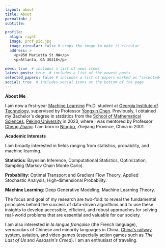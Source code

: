 ```yaml
---
layout: about
title: About
permalink: /
subtitle: 

profile:
  align: right
  image: prof_pic.jpg
  image_circular: false # crops the image to make it circular
  address: >
    <p>950 Marietta St NW</p>
    <p>Atlanta, GA 30318</p>

news: true  # includes a list of news items
latest_posts: true  # includes a list of the newest posts
selected_papers: false # includes a list of papers marked as "selected={true}"
social: true  # includes social icons at the bottom of the page
---
```


<b>About Me</b>

I am now a first-year <a href='https://ml.gatech.edu/'>Machine Learning</a> Ph.D. student at <a href='https://www.gatech.edu/'>Georgia Institute of Technology</a>, supervised by Professor <a href='https://yongxin.ae.gatech.edu/'>Yongxin Chen</a>. Previously, I obtained my Bachelor's degree in statistics from the <a href='http://www.math.pku.edu.cn/'>School of Mathematical Sciences</a>, <a href='https://www.pku.edu.cn/'>Peking University</a> in 2023, where I was mentored by Professor <a href='https://zcrabbit.github.io/'>Cheng Zhang</a>. I am born in <a href='https://en.wikipedia.org/wiki/Ningbo/'>Ningbo</a>, Zhejiang Province, China in 2001.

<b>Academic Interests</b>

I am broadly interested in fields ranging from statistics, probability, and machine learning. 

<p><strong>Statistics</strong>: Bayesian Inference, Computational Statistics, Optimization, Sampling (Markov Chain Monte Carlo).</p>

<p><strong>Probability</strong>: Optimal Transport and Gradient Flow Theory, Applied Stochastic Analysis, High-dimensional Probability.</p>

<p><strong>Machine Learning</strong>: Deep Generative Modeling, Machine Learning Theory.</p>

The focus and goal of my research are two-fold: to reveal the fundamental principles behind the success of data-driven algorithms and to use these insights to develop accessible, efficient, and robust approaches for solving real-world problems that are essential and valuable for our society.

I am also interested in <i>la langue française</i> (the French language), vernaculars of Chinese and minority languages in China, <a href="https://www.openrailwaymap.org/">China's railway system</a>, <a href="https://www.flightradar24.com/">aviation</a>, and video games (especially action games such as <i>The Last of Us</i> and <i>Assassin's Creed</i>). I am an enthusiast of traveling.
